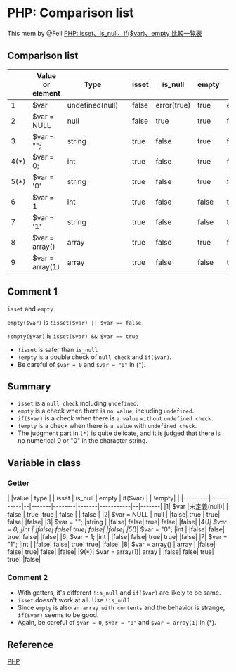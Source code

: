 # PHP: Comparison list

This mem by @Fell [PHP: isset、is_null、if($var)、empty 比較一覧表](https://qiita.com/Fell/items/c63d01eca2a70ba30b6c)

## Comparison list

||Value or element| Type || isset | is_null | empty | if($var) | | !empty |
|-|---------------|------|-|------|---------|-------|----------|-|--------|
|1| $var | undefined(null) | |false|error(true)|true|error(false)||false|
|2| $var = NULL | null | |false|true|true|false||false|
|3| $var = ""; | string | |true|false|true|false||false|
|4(*)| $var = 0; | int | |true|false|true|false||false|
|5(*)| $var = '0' | string | |true|false|true|false||false|
|6| $var = 1 | int | |true|false|false|true||true|
|7| $var = '1' | string | |true|false|false|true||true|
|8| $var = array() | array | |true|false|true|false||false|
|9| $var = array(1) | array | |true|false|false|true||true|

## Comment 1

`isset` and `empty`

`empty($var)` is `!isset($var) || $var == false`

`!empty($var)` is `isset($var) && $var == true`

- `!isset` is safer than `is_null`
- `!empty` is a double check of `null check` and `if($var)`.
- Be careful of `$var = 0` and `$var = "0"` in (*).

## Summary

- `isset` is a `null check` including `undefined`.
- `empty` is a check when there is `no value`, including `undefined`.
- `if($var)` is a check when there is `a value` `without` `undefined check`.
- `!empty` is a check when there is `a value` with `undefined check`.
- The judgment part in `(*)` is quite delicate, and it is judged that there is no numerical 0 or "0" in the character string.

## Variable in class

### Getter

| |value    | type      |  | isset | is_null | empty | if($var) |  | !empty|
| |---------|-----------|--|-------|--------|-------|-----------|--|-------|
|1|	$var	|未定義(null)|  | false | true   |true	| false	| | false |
|2|	$var = NULL       | null  |	|false|	true |  true| false| |false|
|3|	$var = "";        |string | |false| false|	true| false| |false|
|4(*)|	$var = 0;     |int	  |	|false|	false|	true| false| |false|
|5(*)|	$var = "0";   |int	  |	|false|	false|	true| false| |false|
|6|	$var = 1;         |int	  |	|false|	false|	true|  true| |false|
|7|	$var = "1";       |int	  |	|false|	false|	true|  true| |false|
|8|	$var = array()    |	array |	|false|	false|	true| false| |false|
|9(*)| $var = array(1)| array |	|false| false|	true|  true| |false|

### Comment 2

- With getters, it's different `!is_null` and `if($var)` are likely to be same.
- `isset` doesn't work at all. Use `!is_null`.
- Since `empty` is also `an array with contents` and the behavior is strange, `if($var)` seems to be good.
- Again, be careful of `$var = 0`, `$var = "0"` and `$var = array(1)` in (*).

## Reference

[PHP](https://www.php.net/manual/ja/types.comparisons.php)
